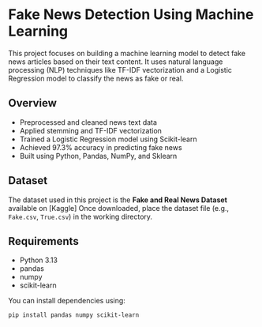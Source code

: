 # Fake News Detection Using Machine Learning

This project focuses on building a machine learning model to detect fake news articles based on their text content. It uses natural language processing (NLP) techniques like TF-IDF vectorization and a Logistic Regression model to classify the news as fake or real.

## Overview

- Preprocessed and cleaned news text data
- Applied stemming and TF-IDF vectorization
- Trained a Logistic Regression model using Scikit-learn
- Achieved 97.3% accuracy in predicting fake news
- Built using Python, Pandas, NumPy, and Sklearn

## Dataset

The dataset used in this project is the **Fake and Real News Dataset** available on [Kaggle]
Once downloaded, place the dataset file (e.g., `Fake.csv`, `True.csv`) in the working directory.

## Requirements

- Python 3.13
- pandas
- numpy
- scikit-learn

You can install dependencies using:
```bash
pip install pandas numpy scikit-learn
